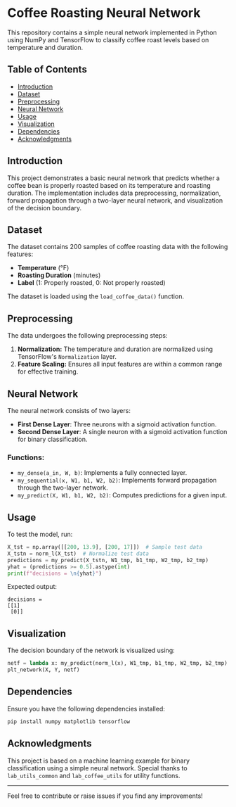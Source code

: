 # Coffee Roasting Neural Network

This repository contains a simple neural network implemented in Python using NumPy and TensorFlow to classify coffee roast levels based on temperature and duration.

## Table of Contents
- [Introduction](#introduction)
- [Dataset](#dataset)
- [Preprocessing](#preprocessing)
- [Neural Network](#neural-network)
- [Usage](#usage)
- [Visualization](#visualization)
- [Dependencies](#dependencies)
- [Acknowledgments](#acknowledgments)

## Introduction
This project demonstrates a basic neural network that predicts whether a coffee bean is properly roasted based on its temperature and roasting duration. The implementation includes data preprocessing, normalization, forward propagation through a two-layer neural network, and visualization of the decision boundary.

## Dataset
The dataset contains 200 samples of coffee roasting data with the following features:
- **Temperature** (°F)
- **Roasting Duration** (minutes)
- **Label** (1: Properly roasted, 0: Not properly roasted)

The dataset is loaded using the `load_coffee_data()` function.

## Preprocessing
The data undergoes the following preprocessing steps:
1. **Normalization:** The temperature and duration are normalized using TensorFlow's `Normalization` layer.
2. **Feature Scaling:** Ensures all input features are within a common range for effective training.

## Neural Network
The neural network consists of two layers:
- **First Dense Layer**: Three neurons with a sigmoid activation function.
- **Second Dense Layer**: A single neuron with a sigmoid activation function for binary classification.

### Functions:
- `my_dense(a_in, W, b)`: Implements a fully connected layer.
- `my_sequential(x, W1, b1, W2, b2)`: Implements forward propagation through the two-layer network.
- `my_predict(X, W1, b1, W2, b2)`: Computes predictions for a given input.

## Usage
To test the model, run:
```python
X_tst = np.array([[200, 13.9], [200, 17]])  # Sample test data
X_tstn = norm_l(X_tst)  # Normalize test data
predictions = my_predict(X_tstn, W1_tmp, b1_tmp, W2_tmp, b2_tmp)
yhat = (predictions >= 0.5).astype(int)
print(f"decisions = \n{yhat}")
```
Expected output:
```
decisions =
[[1]
 [0]]
```

## Visualization
The decision boundary of the network is visualized using:
```python
netf = lambda x: my_predict(norm_l(x), W1_tmp, b1_tmp, W2_tmp, b2_tmp)
plt_network(X, Y, netf)
```

## Dependencies
Ensure you have the following dependencies installed:
```bash
pip install numpy matplotlib tensorflow
```

## Acknowledgments
This project is based on a machine learning example for binary classification using a simple neural network. Special thanks to `lab_utils_common` and `lab_coffee_utils` for utility functions.

---

Feel free to contribute or raise issues if you find any improvements!


